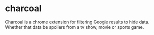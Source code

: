 # charcoal
Charcoal is a chrome extension for filtering Google results to hide data. Whether that data be spoilers from a tv show, movie or sports game.
